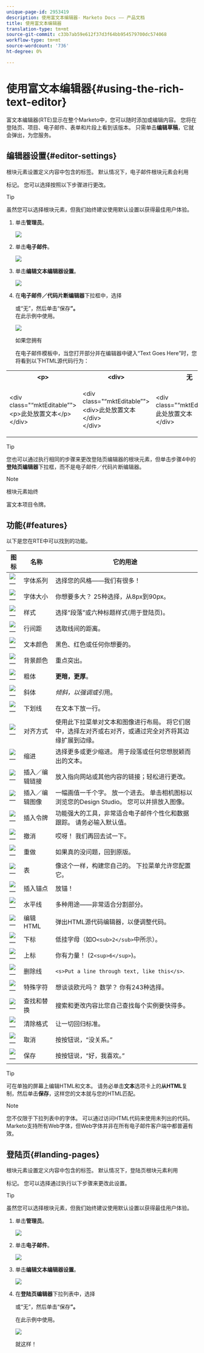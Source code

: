 ```yaml
---
unique-page-id: 2953419
description: 使用富文本编辑器- Marketo Docs —— 产品文档
title: 使用富文本编辑器
translation-type: tm+mt
source-git-commit: c33b7ab59e612f37d3f64bb954579700dc574068
workflow-type: tm+mt
source-wordcount: '736'
ht-degree: 0%

---
```



# 使用富文本编辑器{#using-the-rich-text-editor}

富文本编辑器(RTE)显示在整个Marketo中，您可以随时添加或编辑内容。 您将在登陆页、项目、电子邮件、表单和片段上看到该版本。 只需单击&#x200B;**编辑草稿**，它就会弹出，为您服务。

## 编辑器设置{#editor-settings}

根块元素设置定义内容中包含的标签。 默认情况下，电子邮件根块元素会利用 <p> 标记。 您可以选择按照以下步骤进行更改。

>[!TIP]
>
>虽然您可以选择根块元素，但我们始终建议使用默认设置以获得最佳用户体验。

1. 单击&#x200B;**管理员**。

   ![](assets/one.png)

1. 单击&#x200B;**电子邮件**。

   ![](assets/two.png)

1. 单击&#x200B;**编辑文本编辑器设置**。

   ![](assets/three.png)

1. 在&#x200B;**电子邮件／代码片断编辑器**&#x200B;下拉框中，选择 <div> 或“无”，然后单击“保存&#x200B;**”。** <div> 在此示例中使用。

   ![](assets/four.png)

   如果您拥有 <div class="&ldquo;mktEditable&rdquo;"></div> 在电子邮件模板中，当您打开部分并在编辑器中键入“Text Goes Here”时，您将看到以下HTML源代码行为：

<table> 
 <tbody> 
  <tr> 
   <th>&lt;p&gt;</th> 
   <th>&lt;div&gt;</th> 
   <th>无</th> 
  </tr> 
  <tr> 
   <td><p>&lt;div class="“mktEditable”"&gt;<br>&lt;p&gt;此处放置文本&lt;/p&gt;<br>&lt;/div&gt;</p></td> 
   <td><p>&lt;div class="“mktEditable”"&gt;<br>&lt;div&gt;此处放置文本&lt;/div&gt;<br>&lt;/div&gt;</p></td> 
   <td><p>&lt;div class="“mktEditable”"&gt;<br>此处放置文本<br>&lt;/div&gt;</p></td> 
  </tr> 
 </tbody> 
</table>

>[!TIP]
>
>您也可以通过执行相同的步骤来更改登陆页编辑器的根块元素，但单击步骤4中的&#x200B;**登陆页编辑器**&#x200B;下拉框，而不是电子邮件／代码片断编辑器。

>[!NOTE]
>
>根块元素始终 <p> 富文本项目令牌。

## 功能{#features}

以下是您在RTE中可以找到的功能。

| 图标 | 名称 | 它的用途 |
|---|---|---|
| ![—](assets/image2015-7-9-10-3a23-3a24.png) | 字体系列 | 选择您的风格——我们有很多！ |
| ![—](assets/image2015-7-9-10-3a22-3a11.png) | 字体大小 | 你想要多大？ 25种选择，从8px到90px。 |
| ![—](assets/image2015-7-9-10-3a59-3a4.png) | 样式 | 选择“段落”或六种标题样式(用于登陆页)。 |
| ![—](assets/image2015-7-9-10-3a20-3a1.png) | 行间距 | 选取线间的距离。 |
| ![—](assets/image2015-7-9-10-3a25-3a52.png) | 文本颜色 | 黑色、红色或任何你想要的。 |
| ![—](assets/image2015-7-9-10-3a24-3a38.png) | 背景颜色 | 重点突出。 |
| ![—](assets/image2015-7-9-10-3a28-3a4.png) | 粗体 | **更暗，更厚**。 |
| ![—](assets/image2015-7-9-10-3a29-3a1.png) | 斜体 | *倾斜，以强调或引*&#x200B;用。 |
| ![—](assets/image2015-7-9-10-3a30-3a56.png) | 下划线 | 在文本下放一行。 |
| ![—](assets/image2015-7-9-10-3a31-3a57.png) | 对齐方式 | 使用此下拉菜单对文本和图像进行布局。 将它们居中，选择左对齐或右对齐，或通过完全对齐将其边缘扩展到边缘。 |  | ![—](assets/image2015-7-9-10-3a32-3a47.png) | 列表 | 从下拉菜单中选择项目符号或编号。 子弹对列表和数字有利。 |
| ![—](assets/image2015-7-9-10-3a38-3a0.png) | 缩进 | 选择更多或更少缩进。 用于段落或任何您想脱颖而出的文本。 |
| ![—](assets/image2015-7-9-10-3a38-3a58.png) | 插入／编辑链接 | 放入指向网站或其他内容的链接；轻松进行更改。 |
| ![—](assets/image2015-7-9-10-3a39-3a42.png) | 插入／编辑图像 | 一幅画值一千个字。 放一个进去。 单击相机图标以浏览您的Design Studio。 您可以并排放入图像。 |
| ![—](assets/image2015-7-9-10-3a40-3a36.png) | 插入令牌 | 功能强大的工具，非常适合电子邮件个性化和数据跟踪。 请务必输入默认值。 |
| ![—](assets/image2015-7-9-10-3a41-3a21.png) | 撤消 | 哎呀！ 我们再回去试一下。 |
| ![—](assets/image2015-7-9-10-3a42-3a13.png) | 重做 | 如果真的没问题，回到原版。 |
| ![—](assets/image2015-7-9-10-3a43-3a29.png) | 表 | 像这个一样，构建您自己的。 下拉菜单允许您配置它。 |
| ![—](assets/image2015-7-9-10-3a45-3a1.png) | 插入锚点 | 放锚！ |
| ![—](assets/image2015-7-9-10-3a45-3a48.png) | 水平线 | 多种用途——非常适合分割部分。 |
| ![—](assets/image2015-10-6-12-3a12-3a17.png) | 编辑HTML | 弹出HTML源代码编辑器，以便调整代码。 |
| ![—](assets/image2015-7-9-10-3a47-3a36.png) | 下标 | 低挂字母（如O`<sub>2</sub>`中所示）。 |
| ![—](assets/image2015-7-9-10-3a48-3a35.png) | 上标 | 你有力量！ (2`<sup>6</sup>`)。 |
| ![—](assets/image2015-7-9-10-3a49-3a31.png) | 删除线 | `<s>Put a line through text, like this</s>`. |
| ![—](assets/image2015-7-9-10-3a50-3a11.png) | 特殊字符 | 想谈谈欧元吗？ 数学？ 你有243种选择。 |
| ![—](assets/image2015-7-9-10-3a52-3a26.png) | 查找和替换 | 搜索和更改内容比您自己查找每个实例要快得多。 |
| ![—](assets/image2015-7-9-10-3a53-3a37.png) | 清除格式 | 让一切回归标准。 |
| ![—](assets/image2015-7-9-10-3a55-3a2.png) | 取消 | 按按钮说，“没关系。” |
| ![—](assets/image2015-7-9-10-3a56-3a2.png) | 保存 | 按按钮说，“好，我喜欢。” |

>[!TIP]
>
>可在单独的屏幕上编辑HTML和文本。 请务必单击&#x200B;**文本**&#x200B;选项卡上的&#x200B;**从HTML**&#x200B;复制，然后单击&#x200B;**保存**，这样您的文本就与您的HTML匹配。

>[!NOTE]
>
>您不仅限于下拉列表中的字体。 可以通过访问HTML代码来使用未列出的代码。 Marketo支持所有Web字体，但Web字体并非在所有电子邮件客户端中都普遍有效。

## 登陆页{#landing-pages}

根块元素设置定义内容中包含的标签。 默认情况下，登陆页根块元素利用 <div> 标记。 您可以选择通过执行以下步骤来更改此设置。

>[!TIP]
>
>虽然您可以选择根块元素，但我们始终建议使用默认设置以获得最佳用户体验。

1. 单击&#x200B;**管理员**。

   ![](assets/one.png)

1. 单击&#x200B;**电子邮件**。

   ![](assets/two.png)

1. 单击&#x200B;**编辑文本编辑器设置**。

   ![](assets/three.png)

1. 在&#x200B;**登陆页编辑器**&#x200B;下拉列表中，选择 <p> 或“无”，然后单击“保存&#x200B;**”。** <p> 在此示例中使用。

   ![](assets/five.png)

   就这样！

